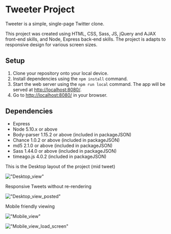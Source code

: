 # Tweeter Project

Tweeter is a simple, single-page Twitter clone.

This project was created using HTML, CSS, Sass, JS, jQuery and AJAX front-end skills, and Node, Express back-end skills. The project is adapts to responsive design for various screen sizes.

## Setup

1. Clone your repository onto your local device.
3. Install dependencies using the `npm install` command.
3. Start the web server using the `npm run local` command. The app will be served at <http://localhost:8080/>.
4. Go to <http://localhost:8080/> in your browser.

## Dependencies

- Express 
- Node 5.10.x or above
- Body-parser 1.15.2 or above (included in packageJSON)
- Chance 1.0.2 or above (included in packageJSON)
- md5 2.1.0 or above (included in packageJSON)
- Sass 1.44.0 or above (included in packageJSON)
- timeago.js 4.0.2 (included in packageJSON)

This is the Desktop layout of the project (mid tweet)

!["Desktop_view"]('docs/desktopview_tweeter.PNG)

Responsive Tweets without re-rendering

!["Desktop_view_posted"]('docs/desktopview_tweeterpost.PNG)

Mobile friendly viewing 

!["Mobile_view"]('docs/mobileview_tweeter.PNG)

!["Mobile_view_load_screen"]('docs/mobileview_tweeter2.PNG)